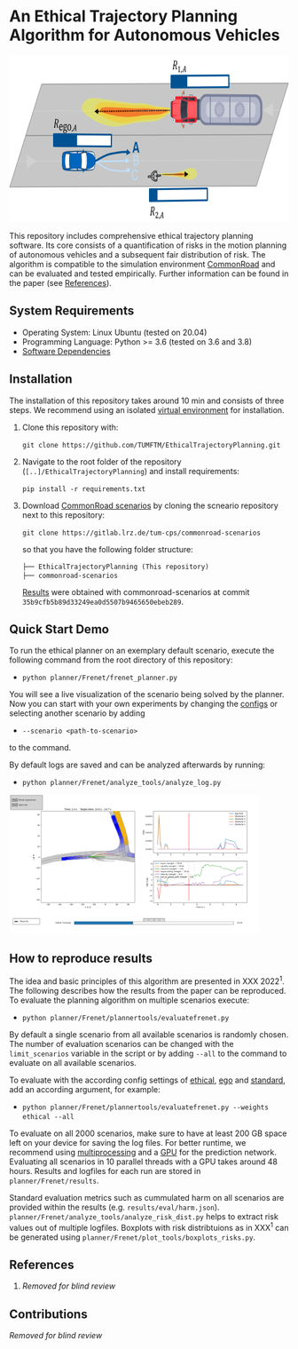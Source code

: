 # An Ethical Trajectory Planning Algorithm for Autonomous Vehicles

<img src="./readme/overview.png" width="770" height="300">


This repository includes comprehensive ethical trajectory planning software. Its core consists of a quantification of risks in the motion planning of autonomous vehicles and a subsequent fair distribution of risk. The algorithm is compatible to the simulation environment [CommonRoad](https://commonroad.in.tum.de/) and can be evaluated and tested empirically. Further information can be found in the paper (see [References](#references)).

## System Requirements
* Operating System: Linux Ubuntu (tested on 20.04)
* Programming Language: Python >= 3.6 (tested on 3.6 and 3.8)
* [Software Dependencies](/requirements.txt)

## Installation

The installation of this repository takes around 10 min and consists of three steps.
We recommend using an isolated [virtual environment](https://pypi.org/project/virtualenv/) for installation.

1. Clone this repository with:

    `git clone https://github.com/TUMFTM/EthicalTrajectoryPlanning.git`

2. Navigate to the root folder of the repository (`[..]/EthicalTrajectoryPlanning`) and install requirements:

    `pip install -r requirements.txt`

3. Download [CommonRoad scenarios](https://gitlab.lrz.de/tum-cps/commonroad-scenarios) by cloning the scneario repository next to this repository:

    `git clone https://gitlab.lrz.de/tum-cps/commonroad-scenarios`

    so that you have the following folder structure:

    ```
    ├── EthicalTrajectoryPlanning (This repository)
    ├── commonroad-scenarios
    ```

    [Results](#how-to-reproduce-results) were obtained with commonroad-scenarios at commit `35b9cfb5b89d33249ea0d5507b9465650ebeb289`.

## Quick Start Demo

To run the ethical planner on an exemplary default scenario, execute the following command from the root directory of this repository:
    
* `python planner/Frenet/frenet_planner.py`

You will see a live visualization of the scenario being solved by the planner.
Now you can start with your own experiments by changing the [configs](/planner/Frenet/configs/README.md) or selecting another scenario by adding

* `--scenario <path-to-scenario>`

to the command.

By default logs are saved and can be analyzed afterwards by running:

* `python planner/Frenet/analyze_tools/analyze_log.py`


[<img src="./readme/log_analysis.png" width="450" height="250">](/readme/log_analysis.png)


## How to reproduce results

The idea and basic principles of this algorithm are presented in XXX 2022<sup>1</sup>. The following describes how the results from the paper can be reproduced. To evaluate the planning algorithm on multiple scenarios execute:

* `python planner/Frenet/plannertools/evaluatefrenet.py`

By default a single scenario from all available scenarios is randomly chosen. The number of evaluation scenarios can be changed with the `limit_scenarios` variable in the script or by adding `--all` to the command to evaluate on all available scenarios.

To evaluate with the according config settings of [ethical](/planner/Frenet/configs/weights_ethical.json), [ego](/planner/Frenet/configs/weights_ego.json) and [standard](/planner/Frenet/configs/weights_standard.json), add an according argument, for example:

* `python planner/Frenet/plannertools/evaluatefrenet.py --weights ethical --all`

To evaluate on all 2000 scenarios, make sure to have at least 200 GB space left on your device for saving the log files. For better runtime, we recommend using [multiprocessing](/planner/Frenet/plannertools/evaluatefrenet.py#L46) and a [GPU](planner/Frenet/configs/prediction.json#L4) for the prediction network. Evaluating all scenarios in 10 parallel threads with a GPU takes around 48 hours. Results and logfiles for each run are stored in `planner/Frenet/results`.

Standard evaluation metrics such as cummulated harm on all scenarios are provided within the results (e.g. `results/eval/harm.json`). `planner/Frenet/analyze_tools/analyze_risk_dist.py` helps to extract risk values out of multiple logfiles. Boxplots with risk distribtuions as in XXX<sup>1</sup> can be generated using `planner/Frenet/plot_tools/boxplots_risks.py`.


## References

1. *Removed for blind review*

## Contributions
*Removed for blind review*
